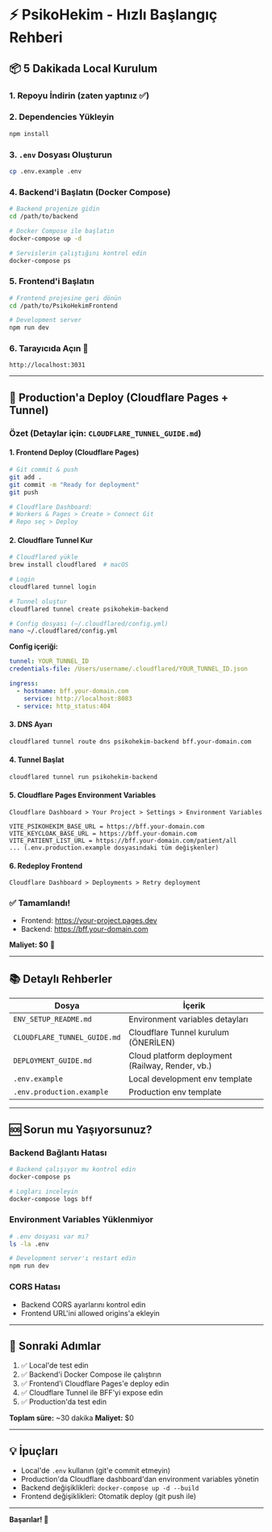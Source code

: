 # ⚡ PsikoHekim - Hızlı Başlangıç Rehberi

## 📦 5 Dakikada Local Kurulum

### 1. Repoyu İndirin (zaten yaptınız ✅)

### 2. Dependencies Yükleyin
```bash
npm install
```

### 3. `.env` Dosyası Oluşturun
```bash
cp .env.example .env
```

### 4. Backend'i Başlatın (Docker Compose)
```bash
# Backend projenize gidin
cd /path/to/backend

# Docker Compose ile başlatın
docker-compose up -d

# Servislerin çalıştığını kontrol edin
docker-compose ps
```

### 5. Frontend'i Başlatın
```bash
# Frontend projesine geri dönün
cd /path/to/PsikoHekimFrontend

# Development server
npm run dev
```

### 6. Tarayıcıda Açın 🎉
```
http://localhost:3031
```

---

## 🚀 Production'a Deploy (Cloudflare Pages + Tunnel)

### Özet (Detaylar için: `CLOUDFLARE_TUNNEL_GUIDE.md`)

#### 1. Frontend Deploy (Cloudflare Pages)
```bash
# Git commit & push
git add .
git commit -m "Ready for deployment"
git push

# Cloudflare Dashboard:
# Workers & Pages > Create > Connect Git
# Repo seç > Deploy
```

#### 2. Cloudflare Tunnel Kur
```bash
# Cloudflared yükle
brew install cloudflared  # macOS

# Login
cloudflared tunnel login

# Tunnel oluştur
cloudflared tunnel create psikohekim-backend

# Config dosyası (~/.cloudflared/config.yml)
nano ~/.cloudflared/config.yml
```

**Config içeriği:**
```yaml
tunnel: YOUR_TUNNEL_ID
credentials-file: /Users/username/.cloudflared/YOUR_TUNNEL_ID.json

ingress:
  - hostname: bff.your-domain.com
    service: http://localhost:8083
  - service: http_status:404
```

#### 3. DNS Ayarı
```bash
cloudflared tunnel route dns psikohekim-backend bff.your-domain.com
```

#### 4. Tunnel Başlat
```bash
cloudflared tunnel run psikohekim-backend
```

#### 5. Cloudflare Pages Environment Variables
```
Cloudflare Dashboard > Your Project > Settings > Environment Variables

VITE_PSIKOHEKIM_BASE_URL = https://bff.your-domain.com
VITE_KEYCLOAK_BASE_URL = https://bff.your-domain.com
VITE_PATIENT_LIST_URL = https://bff.your-domain.com/patient/all
... (.env.production.example dosyasındaki tüm değişkenler)
```

#### 6. Redeploy Frontend
```
Cloudflare Dashboard > Deployments > Retry deployment
```

### ✅ Tamamlandı!
- Frontend: https://your-project.pages.dev
- Backend: https://bff.your-domain.com

**Maliyet: $0** 🎉

---

## 📚 Detaylı Rehberler

| Dosya | İçerik |
|-------|--------|
| `ENV_SETUP_README.md` | Environment variables detayları |
| `CLOUDFLARE_TUNNEL_GUIDE.md` | Cloudflare Tunnel kurulum (ÖNERİLEN) |
| `DEPLOYMENT_GUIDE.md` | Cloud platform deployment (Railway, Render, vb.) |
| `.env.example` | Local development env template |
| `.env.production.example` | Production env template |

---

## 🆘 Sorun mu Yaşıyorsunuz?

### Backend Bağlantı Hatası
```bash
# Backend çalışıyor mu kontrol edin
docker-compose ps

# Logları inceleyin
docker-compose logs bff
```

### Environment Variables Yüklenmiyor
```bash
# .env dosyası var mı?
ls -la .env

# Development server'ı restart edin
npm run dev
```

### CORS Hatası
- Backend CORS ayarlarını kontrol edin
- Frontend URL'ini allowed origins'a ekleyin

---

## 🎯 Sonraki Adımlar

1. ✅ Local'de test edin
2. ✅ Backend'i Docker Compose ile çalıştırın
3. ✅ Frontend'i Cloudflare Pages'e deploy edin
4. ✅ Cloudflare Tunnel ile BFF'yi expose edin
5. ✅ Production'da test edin

**Toplam süre:** ~30 dakika
**Maliyet:** $0

---

## 💡 İpuçları

- Local'de `.env` kullanın (git'e commit etmeyin)
- Production'da Cloudflare dashboard'dan environment variables yönetin
- Backend değişiklikleri: `docker-compose up -d --build`
- Frontend değişiklikleri: Otomatik deploy (git push ile)

---

**Başarılar! 🚀**

